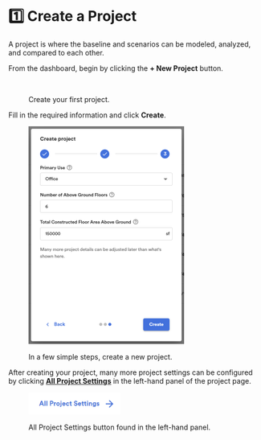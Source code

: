 # 1️⃣ Create a Project

A project is where the baseline and scenarios can be modeled, analyzed, and compared to each other.&#x20;

From the dashboard, begin by clicking the **+ New Project** button.&#x20;

<div align="left"><figure><img src="../../.gitbook/assets/image (24).png" alt="" width="563"><figcaption><p>Create your first project.</p></figcaption></figure></div>

Fill in the required information and click **Create**.

<div align="left"><figure><img src="../../.gitbook/assets/image (1) (1).png" alt="" width="310"><figcaption><p>In a few simple steps, create a new project. </p></figcaption></figure></div>

After creating your project, many more project settings can be configured by clicking [**All Project Settings**](all-project-settings.md) in the left-hand panel of the project page. &#x20;

<div align="left"><figure><img src="../../.gitbook/assets/image (2) (1).png" alt="" width="184"><figcaption><p>All Project Settings button found in the left-hand panel. </p></figcaption></figure></div>

